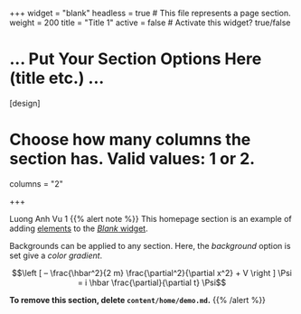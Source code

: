 +++
widget = "blank"
headless = true  # This file represents a page section.
weight = 200
title = "Title 1"
active = false # Activate this widget? true/false

# ... Put Your Section Options Here (title etc.) ...

[design]
  # Choose how many columns the section has. Valid values: 1 or 2.
  columns = "2"

+++


Luong Anh Vu 1
{{% alert note %}}
This homepage section is an example of adding [elements](https://sourcethemes.com/academic/docs/writing-markdown-latex/) to the [*Blank* widget](https://sourcethemes.com/academic/docs/widgets/).

Backgrounds can be applied to any section. Here, the *background* option is set give a *color gradient*.

$$\left [ – \frac{\hbar^2}{2 m} \frac{\partial^2}{\partial x^2} + V \right ] \Psi = i \hbar \frac{\partial}{\partial t} \Psi$$


**To remove this section, delete `content/home/demo.md`.**
{{% /alert %}}
